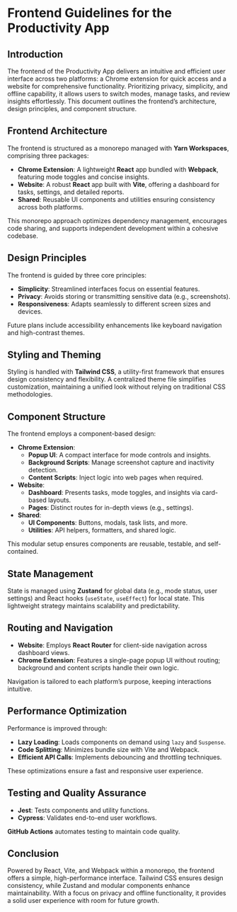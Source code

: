 # Frontend Guidelines for the Productivity App

## Introduction

The frontend of the Productivity App delivers an intuitive and efficient user interface across two platforms: a Chrome extension for quick access and a website for comprehensive functionality. Prioritizing privacy, simplicity, and offline capability, it allows users to switch modes, manage tasks, and review insights effortlessly. This document outlines the frontend’s architecture, design principles, and component structure.

## Frontend Architecture

The frontend is structured as a monorepo managed with **Yarn Workspaces**, comprising three packages:
- **Chrome Extension**: A lightweight **React** app bundled with **Webpack**, featuring mode toggles and concise insights.
- **Website**: A robust **React** app built with **Vite**, offering a dashboard for tasks, settings, and detailed reports.
- **Shared**: Reusable UI components and utilities ensuring consistency across both platforms.

This monorepo approach optimizes dependency management, encourages code sharing, and supports independent development within a cohesive codebase.

## Design Principles

The frontend is guided by three core principles:
- **Simplicity**: Streamlined interfaces focus on essential features.
- **Privacy**: Avoids storing or transmitting sensitive data (e.g., screenshots).
- **Responsiveness**: Adapts seamlessly to different screen sizes and devices.

Future plans include accessibility enhancements like keyboard navigation and high-contrast themes.

## Styling and Theming

Styling is handled with **Tailwind CSS**, a utility-first framework that ensures design consistency and flexibility. A centralized theme file simplifies customization, maintaining a unified look without relying on traditional CSS methodologies.

## Component Structure

The frontend employs a component-based design:
- **Chrome Extension**:
  - **Popup UI**: A compact interface for mode controls and insights.
  - **Background Scripts**: Manage screenshot capture and inactivity detection.
  - **Content Scripts**: Inject logic into web pages when required.
- **Website**:
  - **Dashboard**: Presents tasks, mode toggles, and insights via card-based layouts.
  - **Pages**: Distinct routes for in-depth views (e.g., settings).
- **Shared**:
  - **UI Components**: Buttons, modals, task lists, and more.
  - **Utilities**: API helpers, formatters, and shared logic.

This modular setup ensures components are reusable, testable, and self-contained.

## State Management

State is managed using **Zustand** for global data (e.g., mode status, user settings) and React hooks (`useState`, `useEffect`) for local state. This lightweight strategy maintains scalability and predictability.

## Routing and Navigation

- **Website**: Employs **React Router** for client-side navigation across dashboard views.
- **Chrome Extension**: Features a single-page popup UI without routing; background and content scripts handle their own logic.

Navigation is tailored to each platform’s purpose, keeping interactions intuitive.

## Performance Optimization

Performance is improved through:
- **Lazy Loading**: Loads components on demand using `lazy` and `Suspense`.
- **Code Splitting**: Minimizes bundle size with Vite and Webpack.
- **Efficient API Calls**: Implements debouncing and throttling techniques.

These optimizations ensure a fast and responsive user experience.

## Testing and Quality Assurance

- **Jest**: Tests components and utility functions.
- **Cypress**: Validates end-to-end user workflows.

**GitHub Actions** automates testing to maintain code quality.

## Conclusion

Powered by React, Vite, and Webpack within a monorepo, the frontend offers a simple, high-performance interface. Tailwind CSS ensures design consistency, while Zustand and modular components enhance maintainability. With a focus on privacy and offline functionality, it provides a solid user experience with room for future growth.